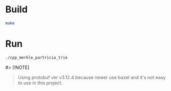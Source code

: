# Build
```bash
make
```

# Run
```bash
./cpp_merkle_partricia_trie
```

#> [!NOTE]
> Using protobuf ver v3.12.4 because newer use bazel and it's not easy to use in this project. 
